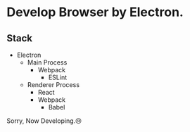 # Develop Browser by Electron.

## Stack

- Electron
    - Main Process
        - Webpack
            - ESLint
    - Renderer Process
        - React
        - Webpack
            - Babel

Sorry, Now Developing.😢